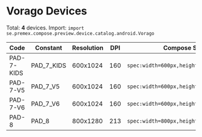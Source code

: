 # Vorago Devices

Total: **4** devices. Import: `import se.premex.compose.preview.device.catalog.android.Vorago`

| Code | Constant | Resolution | DPI | Compose Spec | Preview Usage |
|------|----------|------------|-----|-------------|---------------|
| PAD-7-KIDS | PAD_7_KIDS | 600x1024 | 160 | `spec:width=600px,height=1024px,dpi=160` | `@Preview(device = Vorago.PAD_7_KIDS)` |
| PAD-7-V5 | PAD_7_V5 | 600x1024 | 160 | `spec:width=600px,height=1024px,dpi=160` | `@Preview(device = Vorago.PAD_7_V5)` |
| PAD-7-V6 | PAD_7_V6 | 600x1024 | 160 | `spec:width=600px,height=1024px,dpi=160` | `@Preview(device = Vorago.PAD_7_V6)` |
| PAD-8 | PAD_8 | 800x1280 | 213 | `spec:width=800px,height=1280px,dpi=213` | `@Preview(device = Vorago.PAD_8)` |

<!-- Generated automatically. Do not edit manually. -->
